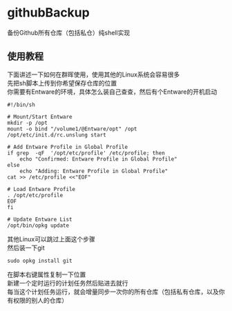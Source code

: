 # githubBackup
备份Github所有仓库（包括私仓）纯shell实现

## 使用教程
下面讲述一下如何在群晖使用，使用其他的Linux系统会容易很多  
先把sh脚本上传到你希望保存仓库的位置  
你需要有Entware的环境，具体怎么装自己查查，然后有个Entware的开机启动  
```
#!/bin/sh

# Mount/Start Entware
mkdir -p /opt
mount -o bind "/volume1/@Entware/opt" /opt
/opt/etc/init.d/rc.unslung start

# Add Entware Profile in Global Profile
if grep  -qF  '/opt/etc/profile' /etc/profile; then
    echo "Confirmed: Entware Profile in Global Profile"
else
    echo "Adding: Entware Profile in Global Profile"
cat >> /etc/profile <<"EOF"

# Load Entware Profile
. /opt/etc/profile
EOF
fi

# Update Entware List
/opt/bin/opkg update
```
其他Linux可以跳过上面这个步骤  
然后装一下git  
```
sudo opkg install git
```
在脚本右键属性复制一下位置  
新建一个定时运行的计划任务然后贴进去就行  
每当这个计划任务运行，就会增量同步一次你的所有仓库（包括私有仓库，以及你有权限的别人的仓库）
